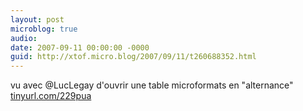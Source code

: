 ```yaml
---
layout: post
microblog: true
audio: 
date: 2007-09-11 00:00:00 -0000
guid: http://xtof.micro.blog/2007/09/11/t260688352.html
---
```

vu avec @LucLegay d'ouvrir une table microformats en "alternance" [tinyurl.com/229pua](http://tinyurl.com/229pua)
